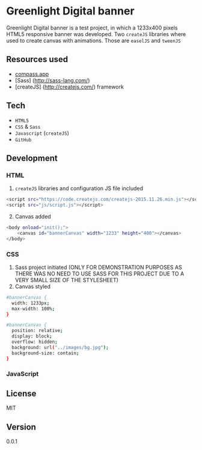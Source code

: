 # Greenlight Digital banner

Greenlight Digital banner is a test project, in which a 1233x400 pixels HTML5 responsive banner was developed. Two `createJS` libraries where used to create canvas with animations. Those are `easelJS` and `tweenJS` 

## Resources used

* [compass.app](http://compass.kkbox.com/)
* [Sass] (http://sass-lang.com/)
* [createJS] (http://createjs.com/) framework


## Tech

* `HTML5`
* `CSS` & `Sass`
* `Javascript` (`createJS`)
* `GitHub`

## Development
### HTML

1. `createJS` libraries and configuration JS file included
```sh
<script src="https://code.createjs.com/createjs-2015.11.26.min.js"></script>
<script src="js/script.js"></script>
```
2. Canvas added
```sh
<body onload="init();">
	<canvas id="bannerCanvas" width="1233" height="400"></canvas>
</body>
```

### CSS
1. Sass project initiated (ONLY FOR DEMONSTRATION PURPOSES AS THERE WAS NO NEED TO USE SASS FOR THIS PROJECT DUE TO A VERY SMALL SIZE OF THE STYLESHEET)
2. Canvas styled
```sh
#bannerCanvas {
  width: 1233px;
  max-width: 100%;
}
```
```sh
#bannerCanvas {
  position: relative;
  display: block;
  overflow: hidden;
  background: url("../images/bg.jpg");
  background-size: contain;
}
```
### JavaScript


## License
MIT

## Version
0.0.1
